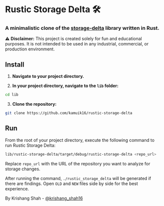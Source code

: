 # Rustic Storage Delta 🛠️

### A minimalistic clone of the [storage-delta](https://github.com/0xPolygon/storage-delta) library written in Rust.

⚠️ **Disclaimer:** This project is created solely for fun and educational purposes. It is not intended to be used in any industrial, commercial, or production environment.

## Install

1. **Navigate to your project directory.**

2. **In your project directory, navigate to the `lib` folder:**

```bash
cd lib
```

3. **Clone the repository:**

```bash
git clone https://github.com/kamuik16/rustic-storage-delta
```

## Run

From the root of your project directory, execute the following command to run Rustic Storage Delta:

```bash
lib/rustic-storage-delta/target/debug/rustic-storage-delta <repo_url>
```

Replace `repo_url` with the URL of the repository you want to analyze for storage changes.

After running the command, `./rustic_storage_delta` will be generated if there are findings. Open `OLD` and `NEW` files side by side for the best experience.

By Krishang Shah - [@krishang_shah16](https://twitter.com/krishang_shah16)
